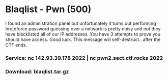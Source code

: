 # Blaqlist - Pwn (500)
I found an administration panel but unfortunately it turns out performing bruteforce password guessing over a network is pretty noisy and not they have blacklisted all of our IP addresses. You have 3 attempts to prove you should have access. Good luck. This message will self-destruct.. after the CTF ends. 
 
### Service: nc 142.93.39.178 2022 | nc pwn2.sect.ctf.rocks 2022 
### Download: blaqlist.tar.gz 
